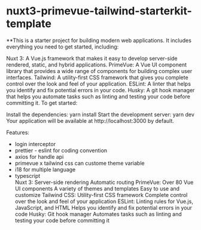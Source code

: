 # nuxt3-primevue-tailwind-starterkit-template
**This is a starter project for building modern web applications. It includes everything you need to get started, including:

Nuxt 3: A Vue.js framework that makes it easy to develop server-side rendered, static, and hybrid applications.
PrimeVue: A Vue UI component library that provides a wide range of components for building complex user interfaces.
Tailwind: A utility-first CSS framework that gives you complete control over the look and feel of your application.
ESLint: A linter that helps you identify and fix potential errors in your code.
Husky: A git hook manager that helps you automate tasks such as linting and testing your code before committing it.
To get started:

Install the dependencies: yarn install
Start the development server: yarn dev
Your application will be available at http://localhost:3000 by default.

Features:
- login interceptor
- prettier - eslint for coding convention
- axios for handle api
- primevue x tailwind css can custome theme variable
- i18 for multiple language
- typescript  
Nuxt 3:
Server-side rendering
Automatic routing
PrimeVue:
Over 80 Vue UI components
A variety of themes and templates
Easy to use and customize
Tailwind CSS:
Utility-first CSS framework
Complete control over the look and feel of your application
ESLint:
Linting rules for Vue.js, JavaScript, and HTML
Helps you identify and fix potential errors in your code
Husky:
Git hook manager
Automates tasks such as linting and testing your code before committing it
